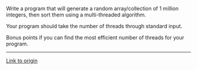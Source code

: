 Write a program that will generate a random array/collection of 1 million integers, then sort them using a multi-threaded algorithm. 

Your program should take the number of threads through standard input. 

Bonus points if you can find the most efficient number of threads for your program.

---

[Link to origin](https://www.reddit.com/r/dailyprogrammer/q2kbt)